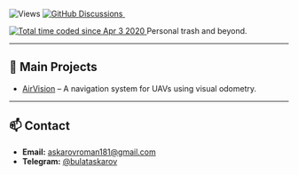 ![Views](https://komarev.com/ghpvc/?username=BUBLET&color=blue)
<a href="https://github.com/BUBLET/BUBLET/discussions">
    <img alt="GitHub Discussions" src="https://img.shields.io/github/discussions/BUBLET/BUBLET" />
</a>
&emsp;

<a href="https://wakatime.com/@1e073504-9bd8-4f29-af5a-88b8022fc828">
    <img src="https://wakatime.com/badge/user/1e073504-9bd8-4f29-af5a-88b8022fc828.svg" alt="Total time coded since Apr 3 2020" />
</a>
Personal trash and beyond.

---

## 📂 Main Projects
- [AirVision](https://github.com/BUBLET/AirVision) – A navigation system for UAVs using visual odometry.

---


## 📫 Contact
- **Email:** [askarovroman181@gmail.com](mailto:askarovroman181@gmail.com)
- **Telegram:** [@bulataskarov](https://t.me/bulataskarov)
